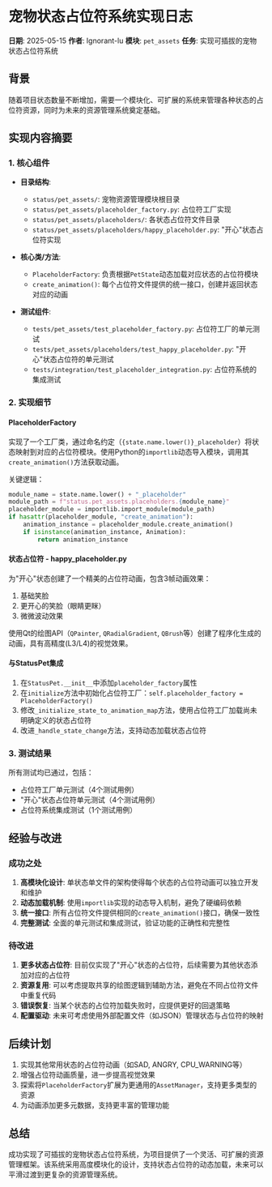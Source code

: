 # 宠物状态占位符系统实现日志

**日期**: 2025-05-15
**作者**: Ignorant-lu
**模块**: `pet_assets`
**任务**: 实现可插拔的宠物状态占位符系统

## 背景

随着项目状态数量不断增加，需要一个模块化、可扩展的系统来管理各种状态的占位符资源，同时为未来的资源管理系统奠定基础。

## 实现内容摘要

### 1. 核心组件

- **目录结构**:
  - `status/pet_assets/`: 宠物资源管理模块根目录
  - `status/pet_assets/placeholder_factory.py`: 占位符工厂实现
  - `status/pet_assets/placeholders/`: 各状态占位符文件目录
  - `status/pet_assets/placeholders/happy_placeholder.py`: "开心"状态占位符实现

- **核心类/方法**:
  - `PlaceholderFactory`: 负责根据`PetState`动态加载对应状态的占位符模块
  - `create_animation()`: 每个占位符文件提供的统一接口，创建并返回状态对应的动画

- **测试组件**:
  - `tests/pet_assets/test_placeholder_factory.py`: 占位符工厂的单元测试
  - `tests/pet_assets/placeholders/test_happy_placeholder.py`: "开心"状态占位符的单元测试
  - `tests/integration/test_placeholder_integration.py`: 占位符系统的集成测试

### 2. 实现细节

#### PlaceholderFactory

实现了一个工厂类，通过命名约定（`{state.name.lower()}_placeholder`）将状态映射到对应的占位符模块。使用Python的`importlib`动态导入模块，调用其`create_animation()`方法获取动画。

关键逻辑：
```python
module_name = state.name.lower() + "_placeholder"
module_path = f"status.pet_assets.placeholders.{module_name}"
placeholder_module = importlib.import_module(module_path)
if hasattr(placeholder_module, "create_animation"):
    animation_instance = placeholder_module.create_animation()
    if isinstance(animation_instance, Animation):
        return animation_instance
```

#### 状态占位符 - happy_placeholder.py

为"开心"状态创建了一个精美的占位符动画，包含3帧动画效果：
1. 基础笑脸
2. 更开心的笑脸（眼睛更眯）
3. 微微波动效果

使用Qt的绘图API（`QPainter`, `QRadialGradient`, `QBrush`等）创建了程序化生成的动画，具有高精度(L3/L4)的视觉效果。

#### 与StatusPet集成

1. 在`StatusPet.__init__`中添加`placeholder_factory`属性
2. 在`initialize`方法中初始化占位符工厂：`self.placeholder_factory = PlaceholderFactory()`
3. 修改`_initialize_state_to_animation_map`方法，使用占位符工厂加载尚未明确定义的状态占位符
4. 改进`_handle_state_change`方法，支持动态加载状态占位符

### 3. 测试结果

所有测试均已通过，包括：
- 占位符工厂单元测试（4个测试用例）
- "开心"状态占位符单元测试（4个测试用例）
- 占位符系统集成测试（1个测试用例）

## 经验与改进

### 成功之处

1. **高模块化设计**: 单状态单文件的架构使得每个状态的占位符动画可以独立开发和维护
2. **动态加载机制**: 使用`importlib`实现的动态导入机制，避免了硬编码依赖
3. **统一接口**: 所有占位符文件提供相同的`create_animation()`接口，确保一致性
4. **完整测试**: 全面的单元测试和集成测试，验证功能的正确性和完整性

### 待改进

1. **更多状态占位符**: 目前仅实现了"开心"状态的占位符，后续需要为其他状态添加对应的占位符
2. **资源复用**: 可以考虑提取共享的绘图逻辑到辅助方法，避免在不同占位符文件中重复代码
3. **错误恢复**: 当某个状态的占位符加载失败时，应提供更好的回退策略
4. **配置驱动**: 未来可考虑使用外部配置文件（如JSON）管理状态与占位符的映射

## 后续计划

1. 实现其他常用状态的占位符动画（如SAD, ANGRY, CPU_WARNING等）
2. 增强占位符动画质量，进一步提高视觉效果
3. 探索将`PlaceholderFactory`扩展为更通用的`AssetManager`，支持更多类型的资源
4. 为动画添加更多元数据，支持更丰富的管理功能

## 总结

成功实现了可插拔的宠物状态占位符系统，为项目提供了一个灵活、可扩展的资源管理框架。该系统采用高度模块化的设计，支持状态占位符的动态加载，未来可以平滑过渡到更复杂的资源管理系统。 